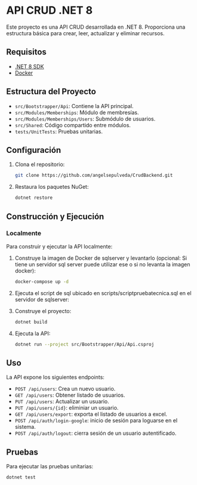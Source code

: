 # API CRUD .NET 8

Este proyecto es una API CRUD desarrollada en .NET 8. Proporciona una estructura básica para crear, leer, actualizar y eliminar recursos.

## Requisitos

- [.NET 8 SDK](https://dotnet.microsoft.com/download/dotnet/8.0)
- [Docker](https://www.docker.com/get-started)

## Estructura del Proyecto

- `src/Bootstrapper/Api`: Contiene la API principal.
- `src/Modules/Memberships`: Módulo de membresías.
- `src/Modules/Memberships/Users`: Submódulo de usuarios.
- `src/Shared`: Código compartido entre módulos.
- `tests/UnitTests`: Pruebas unitarias.

## Configuración

1. Clona el repositorio:
    ```sh
    git clone https://github.com/angelsepulveda/CrudBackend.git
    ```

2. Restaura los paquetes NuGet:
    ```sh
    dotnet restore
    ```

## Construcción y Ejecución

### Localmente

Para construir y ejecutar la API localmente:

1. Construye la imagen de Docker de sqlserver y levantarlo (opcional: Si tiene un servidor sql server puede utilizar ese o si no levanta la imagen docker):
    ```sh
    docker-compose up -d
    ```
2. Ejecuta el script de sql ubicado en scripts/scriptpruebatecnica.sql en el servidor de sqlserver:

3. Construye el proyecto:
    ```sh
    dotnet build
    ```

4. Ejecuta la API:
    ```sh
    dotnet run --project src/Bootstrapper/Api/Api.csproj
    ```

## Uso

La API expone los siguientes endpoints:

- `POST /api/users`: Crea un nuevo usuario.
- `GET /api/users`: Obtener listado de usuarios.
- `PUT /api/users`: Actualizar un usuario.
- `PUT /api/users/{id}`: eliminiar un usuario.
- `GET /api/users/export`: exporta el listado de usuarios a excel.
- `POST /api/auth/login-google`: inicio de sesión para loguarse en el sistema.
- `POST /api/auth/logout`: cierra sesión de un usuario autentificado.

## Pruebas

Para ejecutar las pruebas unitarias:

```sh
dotnet test